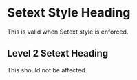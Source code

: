 Setext Style Heading
====================

This is valid when Setext style is enforced.

Level 2 Setext Heading
-----------------------

This should not be affected.
